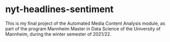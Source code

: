 # nyt-headlines-sentiment
This is my final project of the Automated Media Content Analysis module, as part of the program Mannheim Master in Data Science of the University of Mannheim, during the winter semester of 2021/22.
